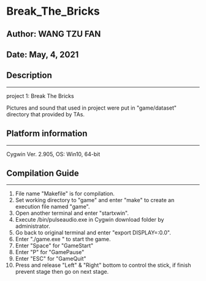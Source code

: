 # Break_The_Bricks

## Author: WANG  TZU  FAN

## Date: May, 4, 2021



## Description
------------
project 1: Break The Bricks

Pictures and sound that used in project were put in "game/dataset" directory that provided by TAs.



## Platform information
---------------------
Cygwin Ver. 2.905, OS: Win10, 64-bit



## Compilation Guide
------------------
1. File name "Makefile" is for compilation.
2. Set working directory to "game" and enter "make" to create an execution file named "game".
3. Open another terminal and enter "startxwin".
4. Execute /bin/pulseaudio.exe in Cygwin download folder by administrator.
5. Go back to original terminal and enter "export DISPLAY=:0.0".
6. Enter "./game.exe " to start the game.
7. Enter "Space" for "GameStart"
8. Enter "P" for "GamePause"
9. Enter "ESC" for "GameQuit"
8. Press and release "Left" & "Right" bottom to control the stick, if finish prevent stage then go on next stage.
